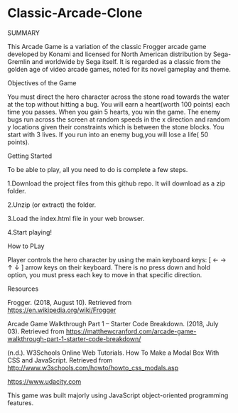 # Classic-Arcade-Clone

SUMMARY

This Arcade Game is a variation of the classic Frogger arcade game developed by Konami and licensed for North American distribution by Sega-Gremlin and worldwide by Sega itself. It is regarded as a classic from the golden age of video arcade games, noted for its novel gameplay and theme. 

Objectives of the Game

You must direct the hero character across the stone road towards the water at the top without hitting a bug.
You will earn a heart(worth 100 points) each time you passes. When you gain 5 hearts, you win the game.
The enemy bugs run across the screen at random speeds in the x direction and random y locations given their constraints which is between the stone blocks.
You start with 3 lives. If you run into an enemy bug,you will lose a life( 50 points).

Getting Started

To be able to play, all you need to do is complete a few steps.

1.Download the project files from this github repo. It will download as a zip folder.

2.Unzip (or extract) the folder.

3.Load the index.html file in your web browser.

4.Start playing!

How to PLay

Player controls the hero character by using the main keyboard keys: [ ← → ↑ ↓ ] arrow keys on their keyboard. There is no press down and hold option, you must press each key to move in that specific direction.

Resources

Frogger. (2018, August 10). Retrieved from https://en.wikipedia.org/wiki/Frogger

Arcade Game Walkthrough Part 1 – Starter Code Breakdown. (2018, July 03). Retrieved from https://matthewcranford.com/arcade-game-walkthrough-part-1-starter-code-breakdown/

(n.d.). W3Schools Online Web Tutorials. How To Make a Modal Box With CSS and JavaScript. Retrieved from http://www.w3schools.com/howto/howto_css_modals.asp

https://www.udacity.com

This game was built majorly using JavaScript object-oriented programming features.
